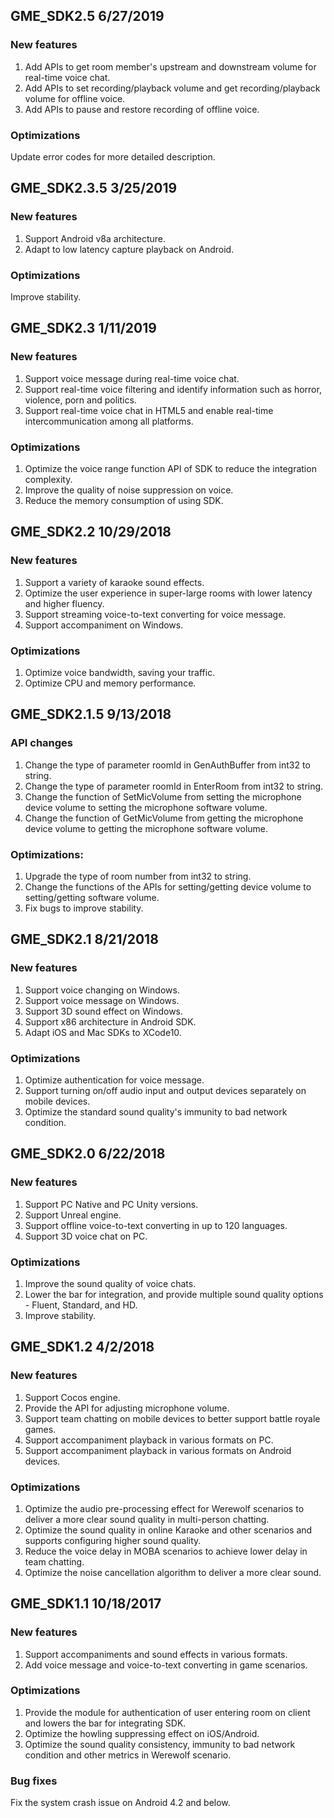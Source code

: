 ## GME_SDK2.5 6/27/2019
### New features
1. Add APIs to get room member's upstream and downstream volume for real-time voice chat.
2. Add APIs to set recording/playback volume and get recording/playback volume for offline voice.
3. Add APIs to pause and restore recording of offline voice.

### Optimizations
Update error codes for more detailed description.


## GME_SDK2.3.5 3/25/2019
### New features
1. Support Android v8a architecture.
2. Adapt to low latency capture playback on Android.

### Optimizations
Improve stability.

## GME_SDK2.3 1/11/2019
### New features
1.  Support voice message during real-time voice chat.
2.  Support real-time voice filtering and identify information such as horror, violence, porn and politics. 
3.  Support real-time voice chat in HTML5 and enable real-time intercommunication among all platforms.

### Optimizations
1. Optimize the voice range function API of SDK to reduce the integration complexity.
2. Improve the quality of noise suppression on voice.
3. Reduce the memory consumption of using SDK.

## GME_SDK2.2 10/29/2018
### New features
1. Support a variety of karaoke sound effects.
2. Optimize the user experience in super-large rooms with lower latency and higher fluency.
3. Support streaming voice-to-text converting for voice message.
4. Support accompaniment on Windows.

### Optimizations
1. Optimize voice bandwidth, saving your traffic.
2. Optimize CPU and memory performance.

## GME_SDK2.1.5 9/13/2018
### API changes
1. Change the type of parameter roomId in GenAuthBuffer from int32 to string.
2. Change the type of parameter roomId in EnterRoom from int32 to string.
3. Change the function of SetMicVolume from setting the microphone device volume to setting the microphone software volume.
4. Change the function of GetMicVolume from getting the microphone device volume to getting the microphone software volume.

### Optimizations:
1. Upgrade the type of room number from int32 to string.
2. Change the functions of the APIs for setting/getting device volume to setting/getting software volume.
3. Fix bugs to improve stability.


## GME_SDK2.1 8/21/2018
### New features
1. Support voice changing on Windows.
2. Support voice message on Windows.
3. Support 3D sound effect on Windows.
4. Support x86 architecture in Android SDK.
5. Adapt iOS and Mac SDKs to XCode10.

### Optimizations
1. Optimize authentication for voice message.
2. Support turning on/off audio input and output devices separately on mobile devices.
3. Optimize the standard sound quality's immunity to bad network condition.

## GME_SDK2.0 6/22/2018
### New features
1. Support PC Native and PC Unity versions.
2. Support Unreal engine.
3. Support offline voice-to-text converting in up to 120 languages.
4. Support 3D voice chat on PC.

### Optimizations
1. Improve the sound quality of voice chats.
2. Lower the bar for integration, and provide multiple sound quality options - Fluent, Standard, and HD.
3. Improve stability.

## GME_SDK1.2    4/2/2018

### New features
1. Support Cocos engine.
2. Provide the API for adjusting microphone volume.
3. Support team chatting on mobile devices to better support battle royale games.
4. Support accompaniment playback in various formats on PC.
5. Support accompaniment playback in various formats on Android devices.

### Optimizations
1. Optimize the audio pre-processing effect for Werewolf scenarios to deliver a more clear sound quality in multi-person chatting.
2. Optimize the sound quality in online Karaoke and other scenarios and supports configuring higher sound quality.
3. Reduce the voice delay in MOBA scenarios to achieve lower delay in team chatting.
4. Optimize the noise cancellation algorithm to deliver a more clear sound.

## GME_SDK1.1    10/18/2017
### New features
1. Support accompaniments and sound effects in various formats.
2. Add voice message and voice-to-text converting in game scenarios.

### Optimizations
1. Provide the module for authentication of user entering room on client and lowers the bar for integrating SDK.
2. Optimize the howling suppressing effect on iOS/Android.
3. Optimize the sound quality consistency, immunity to bad network condition and other metrics in Werewolf scenario.

### Bug fixes
Fix the system crash issue on Android 4.2 and below.
